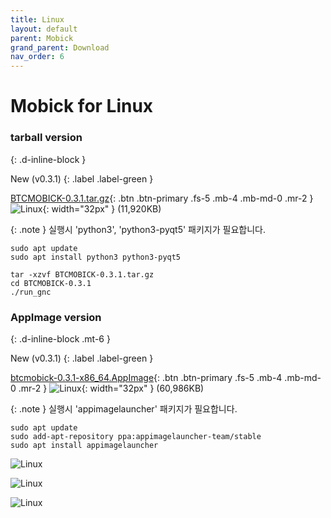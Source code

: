 ```yaml
---
title: Linux
layout: default
parent: Mobick
grand_parent: Download
nav_order: 6
---
```


# Mobick for Linux

### tarball version
{: .d-inline-block }

New (v0.3.1)
{: .label .label-green }

[BTCMOBICK-0.3.1.tar.gz](/html/dist/mobick/0.3.1/BTCMOBICK-0.3.1.tar.gz){: .btn .btn-primary .fs-5 .mb-4 .mb-md-0 .mr-2 }
![Linux](/html/assets/images/linux.svg){: width="32px" }
(11,920KB)

{: .note }
실행시 'python3', 'python3-pyqt5' 패키지가 필요합니다.

```shell
sudo apt update
sudo apt install python3 python3-pyqt5
```

```shell
tar -xzvf BTCMOBICK-0.3.1.tar.gz
cd BTCMOBICK-0.3.1
./run_gnc
```

### AppImage version
{: .d-inline-block .mt-6 }

New (v0.3.1)
{: .label .label-green }

[btcmobick-0.3.1-x86_64.AppImage](/html/dist/mobick/0.3.1/btcmobick-0.3.1-x86_64.AppImage){: .btn .btn-primary .fs-5 .mb-4 .mb-md-0 .mr-2 }
![Linux](/html/assets/images/linux.svg){: width="32px" }
(60,986KB)

{: .note }
실행시 'appimagelauncher' 패키지가 필요합니다.

```shell
sudo apt update
sudo add-apt-repository ppa:appimagelauncher-team/stable
sudo apt install appimagelauncher
```

![Linux](/html/assets/images/howto.linux.b1.png)

![Linux](/html/assets/images/howto.linux.b2.png)

![Linux](/html/assets/images/howto.linux.b3.png)
